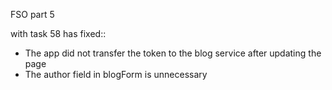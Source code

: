 FSO part 5

with task 58 has fixed::
  - The app did not transfer the token to the blog service after updating the page
  - The author field in blogForm is unnecessary